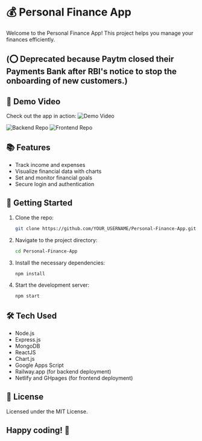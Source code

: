 # 💰 Personal Finance App

Welcome to the Personal Finance App! This project helps you manage your finances efficiently. 
## (⭕ Deprecated because Paytm closed their Payments Bank after RBI's notice to stop the onboarding of new customers.)

## 🎥 Demo Video

Check out the app in action:
![Demo Video](https://youtu.be/_CRdPuIH5dA)

![Backend Repo](https://github.com/Badass-Nemesis/Personal-Finance-Backend)
![Frontend Repo](https://github.com/Badass-Nemesis/Personal-Finance-Project-Frontend)

## 📚 Features

- Track income and expenses
- Visualize financial data with charts
- Set and monitor financial goals
- Secure login and authentication

## 🚀 Getting Started

1. Clone the repo:
   ```sh
   git clone https://github.com/YOUR_USERNAME/Personal-Finance-App.git

2. Navigate to the project directory:
   ```sh
   cd Personal-Finance-App

3. Install the necessary dependencies:
   ```sh
   npm install

4. Start the development server:
   ```sh
   npm start

## 🛠 Tech Used
- Node.js
- Express.js
- MongoDB
- ReactJS
- Chart.js
- Google Apps Script
- Railway.app (for backend deployment)
- Netlify and GHpages (for frontend deployment)
  
## 📝 License
Licensed under the MIT License.

## Happy coding! 🚀

